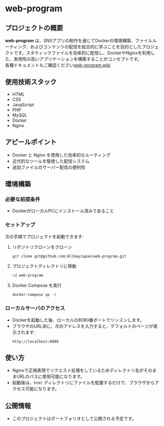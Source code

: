 # web-program

## プロジェクトの概要
**web-program** は、SNSアプリの制作を通じてDockerの環境構築、ファイルルーティング、およびコンテンツの配信を総合的に学ぶことを目的としたプロジェクトです。スタティックファイルを効率的に配信し、DockerやNginxを利用した、実用性の高いアプリケーションを構築することがコンセプトです。<br>
各種ドキュメントもご確認ください[web-program wiki](https://github.com/AllmayJapan/web-program/wiki)
## 使用技術スタック
- HTML
- CSS
- JavaScript
- PHP
- MySQL
- Docker
- Nginx

## アピールポイント
- Docker と Nginx を使用した効率的なルーティング
- 近代的なツールを駆使した配信システム
- 追加ファイルのサーバー配信の便利性

## 環境構築

### 必要な前提条件
- DockerがローカルPCにインストール済みであること

### セットアップ
次の手順でプロジェクトを起動できます:
1. リポジトリクローンをクローン
   ```bash
   git clone git@github.com:AllmayJapan/web-program.git
   ```
2. プロジェクトディレクトリに移動
   ```bash
   cd web-program
   ```
3. Docker Compose を実行
   ```bash
   docker-compose up -d
   ```

### ローカルサーバのアクセス
- Dockerを起動した後、ローカルの8080番ポートでリッスンします。
- ブラウザのURL栄に、次のアドレスを入力すると、デフォルトのページが表示されます:
  ```plaintext
  http://localhost:8080
  ```

## 使い方
- Nginxで正規表現でリクエスト処理をしているためディレクトリ名がそのままURLのパスに使用可能になります。
- 起動後は、`html` ディレクトリにファイルを配置するだけで、ブラウザからアクセス可能になります。

## 公開情報
- このプロジェクトはポートフォリオとして公開される予定です。


